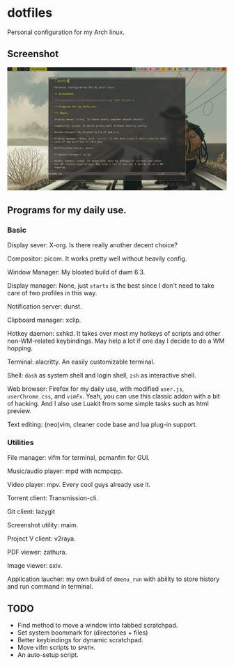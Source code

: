 # dotfiles

Personal configuration for my Arch linux.

## Screenshot

![Screenshot](.local/share/unixporn.png 'WIP forever')

## Programs for my daily use.  

### Basic 

Display sever: X-org. Is there really another decent choice?

Compositor: picom. It works pretty well without heavily config.

Window Manager: My bloated build of dwm 6.3.

Display manager: None, just `startx` is the best since I don't need to take
care of two profiles in this way.

Notification server: dunst.

Clipboard manager: xclip.

Hotkey daemon: sxhkd. It takes over most my hotkeys of scripts and other
non-WM-related keybindings. May help a lot if one day I decide to do a WM
hopping.

Terminal: alacritty. An easily customizable terminal.

Shell: `dash` as system shell and login shell, `zsh` as interactive shell.

Web browser: Firefox for my daily use, with modified `user.js`,
`userChrome.css`, and `vimFx`. Yeah, you can use this classic addon with a bit
of hacking. And I also use Luakit from some simple tasks such as html preview.

Text editing: (neo)vim, cleaner code base and lua plug-in support.
### Utilities 

File manager: vifm for terminal, pcmanfm for GUI.

Music/audio player: mpd with ncmpcpp.

Video player: mpv. Every cool guys already use it.

Torrent client: Transmission-cli.

Git client: lazygit

Screenshot utility: maim.

Project V client: v2raya.

PDF viewer: zathura.

Image viewer: sxiv.

Application laucher: my own build of `dmenu_run` with ability to store history
and run command in terminal.

## TODO
* Find method to move a window into tabbed scratchpad.
* Set system boommark for (directories + files)
* Better keybindings for dynamic scratchpad.
* Move vifm scripts to `$PATH`.
* An auto-setup script.
